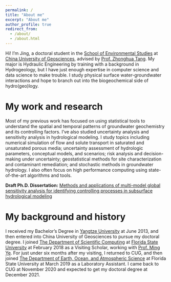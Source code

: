 ```yaml
---
permalink: /
title: "About me"
excerpt: "About me"
author_profile: true
redirect_from: 
  - /about/
  - /about.html
---
```


Hi! I’m Jing, a doctoral  student in the [School of Environmental Studies](https://ses.cug.edu.cn/) at [China University of Geosciences](https://www.cug.edu.cn/), advised by [Prof. Zhonghua Tang](https://ses.cug.edu.cn/info/1124/1787.htm). My major is Hydraulic Engineering by training with a background in  Hydrogeology, but I have just enough expertise in computer science and data science to make trouble.  I study physical surface water-groundwater interactions and hope to branch out into the biogeochemical side of hydro(geo)logy. 

My work and research
======
Most of my previous work has focused on using statistical tools to understand the spatial and temporal patterns of groundwater geochemistry and its controlling factors. I’ve also studied uncertainty analysis and sensitivity analysis in hydrological modeling. I study topics including numerical simulation of flow and solute transport in saturated and unsaturated porous media; uncertainty assessment of hydrologic parameters, conceptual models, and scenarios; risk analysis and decision-making under uncertainty;
geostatistical methods for site characterization and contaminant remediation; and stochastic methods in groundwater hydrology. I also often focus on high performance computing using state-of-the-art algorithms and tools.

**Draft Ph.D. Dissertation:**
<a href='https://jyangfsu.github.io/blob/master/Thesis.pdf'>Methods and applications of multi-model global sensitivity analysis for identifying controlling processes in subsurface hydrological modeling</a>

My background and history
======
I received my Bachelor’s Degree in [Yangtze University](http://yangtzeu.edu.cn/) at June 2013, and then entered into China University of Geosciences to pursue my doctoral degree. I joined [The Department of Scientific Computing](https://www.sc.fsu.edu/) at [Florida State University](https://www.fsu.edu/) at February 2018 as a Visiting Scholar, working with [Prof. Ming Ye](https://people.sc.fsu.edu/~mye/). For just under six months after my visiting, I returned to CUG, and then joined [The Department of Earth, Ocean, and Atmospheric Science](https://www.eoas.fsu.edu/) at Florida State University at March 2019 as a Laboratory Assistant. I came back to CUG at November 2020 and expected to get my doctoral degree at December 2021.
